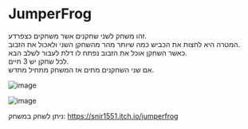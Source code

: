 # JumperFrog

זהו משחק לשני שחקנים אשר משחקים כצפרדע.\
המטרה היא לחצות את הכביש כמה שיותר מהר מהשחקן השני ולאכול את הזבוב.\
כאשר השחקן אוכל את הזבוב נפתח לו דלת לעבור לשלב הבא.\
לכל שחקן יש 3 חיים.\
אם שני השחקנים מתים אז המשחק מתחיל מחדש.


![image](https://user-images.githubusercontent.com/58264273/141028804-674f08bb-b46c-4975-9049-bc90b0a168e5.png)

![image](https://user-images.githubusercontent.com/58264273/141029081-b51723d1-4499-4cb9-9192-978b5a158db4.png)


ניתן לשחק במשחק: https://snir1551.itch.io/jumperfrog 
